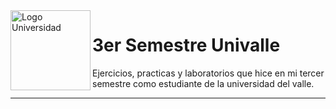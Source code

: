 <img align="left" alt="Logo Universidad" src="https://i.imgur.com/jhaTgaB.gif" height="128">

# 3er Semestre Univalle

Ejercicios, practicas y laboratorios que hice en mi tercer semestre como estudiante de la universidad del valle.

---

